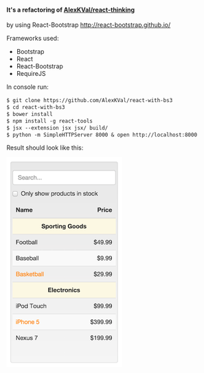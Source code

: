 #### It's a refactoring of [AlexKVal/react-thinking](https://github.com/AlexKVal/react-thinking/)
by using React-Bootstrap http://react-bootstrap.github.io/

Frameworks used:
- Bootstrap
- React
- React-Bootstrap
- RequireJS

In console run:

    $ git clone https://github.com/AlexKVal/react-with-bs3
    $ cd react-with-bs3
    $ bower install
    $ npm install -g react-tools
    $ jsx --extension jsx jsx/ build/
    $ python -m SimpleHTTPServer 8000 & open http://localhost:8000

Result should look like this:

![](https://raw.githubusercontent.com/AlexKVal/react-thinking/images/images/result.png)
